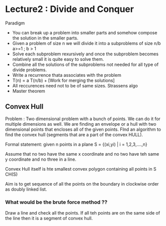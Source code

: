 
# Lecture2 : Divide and Conquer

Paradigm
- You can break up a problem into smaller parts and somehow compose the solution in the smaller parts.
- Given a problem of size n we will divide it into a subproblems of size n/b a>=1 ; b > 1
- Solve each subproblem rexursively and once the subproblem becomes relatively small it is quite easy to solve them.
- Combine all the solutions of the subproblems not needed for all type of divide problems.
- Write a recurrence thata associates with the problem
- T(n) = a T(n/b) + \[Work for merging the solutions]
- All reccurences need not to be of same sizes. Strassens algo
- Master theorem

## Convex Hull
Problem : Two dimensional problem with a bunch of points. We can do it for multiple dimensions as well. We are finding an envelope or a hull with two dimensional points that encloses all of the given points. FInd an algorithm to find the convex hull (segments that are a part of the convex HULL).

Formal statement: given n points in a plane
S = {(xi,yi) | i = 1,2,3,....,n}

Assume that no two have the same x coordinate and no two have teh same y coordinate and no three in  a line.

Convex Hull itself is hte smallest convex polygon containing all points in S CH(S)

Aim is to get sequence of all the points on the boundary in clockwise order as doubly linked list. 

### What would be the brute force method ??

Draw a line and check all the points. If all teh points are on the same side of the line then it is a segment of convex hull.

